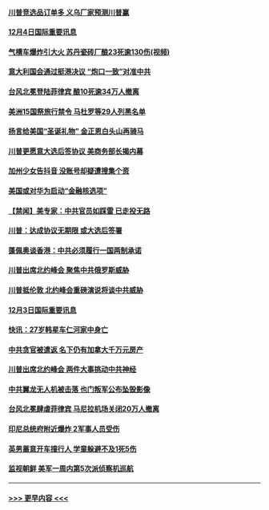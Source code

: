 #### [川普竞选品订单多 义乌厂家预测川普赢](../pages/prog202/a102721937.md?t=12050111) 
#### [12月4日国际重要讯息](../pages/prog202/a102721910.md?t=12050111) 
#### [气槽车爆炸引大火 苏丹瓷砖厂酿23死逾130伤(视频)](../pages/prog202/a102721882.md?t=12050111) 
#### [意大利国会通过挺港决议 “炮口一致”对准中共](../pages/prog202/a102721875.md?t=12050111) 
#### [台风北冕登陆菲律宾 酿10死逾34万人撤离](../pages/prog202/a102721849.md?t=12050111) 
#### [美洲15国祭旅行禁令 马杜罗等29人列黑名单](../pages/prog202/a102721778.md?t=12050111) 
#### [扬言给美国“圣诞礼物” 金正恩白头山再骑马](../pages/prog202/a102721709.md?t=12050111) 
#### [川普更愿意大选后签协议 美商务部长揭内幕](../pages/prog202/a102721711.md?t=12050111) 
#### [加州少女告抖音 没账号却疑遭搜集个资](../pages/prog202/a102721512.md?t=12050111) 
#### [美国或对华为启动“金融核选项”](../pages/prog202/a102721503.md?t=12050111) 
#### [【禁闻】美专家：中共官员如踩雷 已走投无路](../pages/prog202/a102721484.md?t=12050111) 
#### [川普：达成协议无期限 或大选后签署](../pages/prog202/a102721325.md?t=12050111) 
#### [蓬佩奥谈香港：中共必须履行一国两制承诺](../pages/prog202/a102721306.md?t=12050111) 
#### [川普出席北约峰会 聚焦中共俄罗斯威胁](../pages/prog202/a102721300.md?t=12050111) 
#### [川普抵伦敦 北约峰会重磅演说将谈中共威胁](../pages/prog202/a102721165.md?t=12050111) 
#### [12月3日国际重要讯息](../pages/prog202/a102721171.md?t=12050111) 
#### [快讯：27岁韩星车仁河家中身亡](../pages/prog202/a102721046.md?t=12050111) 
#### [中共贪官被遣返 名下仍有加拿大千万元房产](../pages/prog202/a102721029.md?t=12050111) 
#### [川普出席北约峰会 两件大事挑动中共神经](../pages/prog202/a102721013.md?t=12050111) 
#### [中共翼龙无人机被击落 也门叛军公布坠毁影像](../pages/prog202/a102720989.md?t=12050111) 
#### [台风北冕肆虐菲律宾 马尼拉机场关闭20万人撤离](../pages/prog202/a102720998.md?t=12050111) 
#### [印尼总统府附近爆炸 2军事人员受伤](../pages/prog202/a102720905.md?t=12050111) 
#### [英男蓄意开车撞行人 学童躲避不及1死5伤](../pages/prog202/a102720888.md?t=12050111) 
#### [监视朝鲜 美军一周内第5次派侦察机巡航](../pages/prog202/a102720874.md?t=12050111) 

----
#### [ >>> 更早内容 <<< ](../indexes/prog202-earlier.md)
